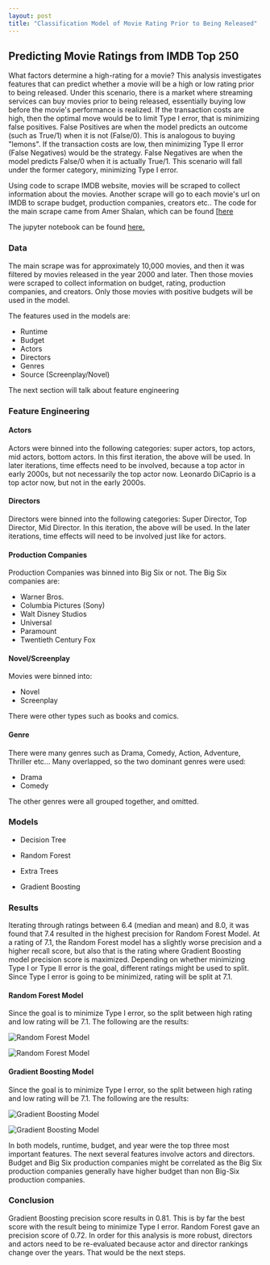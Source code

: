 ```yaml
---
layout: post
title: "Classification Model of Movie Rating Prior to Being Released"
---
```


## Predicting Movie Ratings from IMDB Top 250

What factors determine a high-rating for a movie? This analysis investigates features that can predict whether a movie will be a high or low rating prior to being released. Under this scenario, there is a market where streaming services can buy movies prior to being released, essentially buying low before the movie's performance is realized. If the transaction costs are high, then the optimal move would be to limit Type I error, that is minimizing false positives. False Positives are when the model predicts an outcome (such as True/1) when it is not (False/0). This is analogous to buying "lemons". If the transaction costs are low, then minimizing Type II error (False Negatives) would be the strategy. False Negatives are when the model predicts False/0 when it is actually True/1. This scenario will fall under the former category, minimizing Type I error.

Using code to scrape IMDB website, movies will be scraped to collect information about the movies. Another scrape will go to each movie's url on IMDB to scrape budget, production companies, creators etc.. The code for the main scrape came from Amer Shalan, which can be found [[here]()

The jupyter notebook can be found [here.](https://github.com/adalal80/GA-DSI/blob/master/projects/projects-weekly/project-06/Project%206%20-%20IMDB.ipynb)

### Data

The main scrape was for approximately 10,000 movies, and then it was filtered by movies released in the year 2000 and later. Then those movies were scraped to collect information on budget, rating, production companies, and creators. Only those movies with positive budgets will be used in the model.

The features used in the models are:

* Runtime
* Budget
* Actors
* Directors
* Genres
* Source (Screenplay/Novel)

The next section will talk about feature engineering

### Feature Engineering

#### Actors
Actors were binned into the following categories: super actors, top actors, mid actors, bottom actors. In this first iteration, the above will be used. In later iterations, time effects need to be involved, because a top actor in early 2000s, but not necessarily the top actor now. Leonardo DiCaprio is a top actor now, but not in the early 2000s.

#### Directors
Directors were binned into the following categories: Super Director, Top Director, Mid Director.  In this iteration, the above will be used. In the later iterations, time effects will need to be involved just like for actors.

#### Production Companies
Production Companies was binned into Big Six or not. The Big Six companies are:

* Warner Bros.
* Columbia Pictures (Sony)
* Walt Disney Studios
* Universal
* Paramount
* Twentieth Century Fox

#### Novel/Screenplay
Movies were binned into:

* Novel
* Screenplay

There were other types such as books and comics.

#### Genre
There were many genres such as Drama, Comedy, Action, Adventure, Thriller etc... Many overlapped, so the two dominant genres were used:

* Drama
* Comedy

The other genres were all grouped together, and omitted.

### Models

* Decision Tree

* Random Forest

* Extra Trees

* Gradient Boosting


### Results
Iterating through ratings between 6.4 (median and mean) and 8.0, it was found that 7.4 resulted in the highest precision for Random Forest Model. At a rating of 7.1, the Random Forest model has a slightly worse precision and a higher recall score, but also that is the rating where Gradient Boosting model precision score is maximized. Depending on whether minimizing Type I or Type II error is the goal, different ratings might be used to split. Since Type I error is going to be minimized, rating will be split at 7.1. 

#### Random Forest Model
Since the goal is to minimize Type I error, so the split between high rating and low rating will be 7.1. The following are the results:

![Random Forest Model](https://github.com/adalal80/adalal80.github.io/blob/master/images/Project6/RF_conmat.png?raw=true)

![Random Forest Model](https://github.com/adalal80/adalal80.github.io/blob/master/images/Project6/Random_Forest_Model.png?raw=true)


#### Gradient Boosting Model
Since the goal is to minimize Type I error, so the split between high rating and low rating will be 7.1. The following are the results:

![Gradient Boosting Model](https://github.com/adalal80/adalal80.github.io/blob/master/images/Project6/GB_conmat.png?raw=true)

![Gradient Boosting Model](https://github.com/adalal80/adalal80.github.io/blob/master/images/Project6/Gradient_Boosting_Model.png?raw=true)


In both models, runtime, budget, and year were the top three most important features. The next several features involve actors and directors. Budget and Big Six production companies might be correlated as the Big Six production companies generally have higher budget than non Big-Six production companies.

### Conclusion

Gradient Boosting precision score results in 0.81. This is by far the best score with the result being to minimize Type I error. Random Forest gave an precision score of 0.72. In order for this analysis is more robust, directors and actors need to be re-evaluated because actor and director rankings change over the years. That would be the next steps.